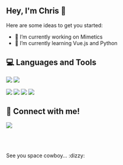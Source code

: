 ## Hey, I'm Chris 👋

Here are some ideas to get you started:

- 🔭 I’m currently working on Mimetics
- 🌱 I’m currently learning Vue.js and Python

## :computer: Languages and Tools

<a href="#"><img src="https://img.icons8.com/color/48/000000/javascript.png"/></a>
<a href="#"><img src="https://img.icons8.com/color/48/000000/vue-js.png"/></a>

<a href="#"><img src="https://img.icons8.com/color/48/000000/bootstrap.png"/></a>
<a href="#"><img src="https://img.icons8.com/color/48/000000/html-5.png"/></a>
<a href="#"><img src="https://img.icons8.com/color/48/000000/css3.png"/></a>
<a href="#"><img src="https://img.icons8.com/color/48/000000/git.png"/></a>

## :iphone: Connect with me!
<a href="https://www.linkedin.com/in/christiano-mafra/"><img src="https://img.icons8.com/android/35/fffff/linkedin.png"/></a>

<br>
<br>
<br>
See you space cowboy... :dizzy:
